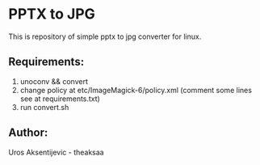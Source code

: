 # PPTX to JPG
This is repository of simple pptx to jpg converter for linux.

## Requirements:
1. unoconv && convert
2. change policy at etc/ImageMagick-6/policy.xml (comment some lines see at requirements.txt)
3. run convert.sh

## Author:
Uros Aksentijevic - theaksaa
